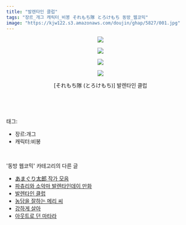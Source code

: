 ```yaml
---
title: "발렌타인 클럽"
tags: "장르_개그 캐릭터_비봉 それもち隊 とろけもち 동방_웹코믹"
image: "https://kjw122.s3.amazonaws.com/doujin/ghap/5827/001.jpg"
---
```

<div class="article">
<p style="text-align: center; clear: none; float: none;"><img src="{{ site.imgserver5 }}/ghap/5827/001.jpg"/></p>
<p style="text-align: center; clear: none; float: none;"><img src="{{ site.imgserver5 }}/ghap/5827/002.jpg"/></p>
<p style="text-align: center; clear: none; float: none;"><img src="{{ site.imgserver5 }}/ghap/5827/003.jpg"/></p>
<p style="text-align: center; clear: none; float: none;"><img src="{{ site.imgserver5 }}/ghap/5827/004.jpg"/></p>
<p style="text-align: center; clear: none; float: none;">[それもち隊 (とろけもち)] 발렌타인 클럽</p>
<p><br/></p>
</div><br/>
<div class="tagTrail">
<p>태그: </p>
<ul>
<li>장르:개그</li>
<li>캐릭터:비봉</li>
</ul>
</div><br/>
<div class="another">
<p>'동방 웹코믹' 카테고리의 다른 글</p>
<ul>
<li><a href="/ghap_5837">あまぐり太郎 작가 모음</a></li>
<li><a href="/ghap_5836">파츄리와 소악마 발렌타인데이 만화</a></li>
<li><a href="/ghap_5827">발렌타인 클럽</a></li>
<li><a href="/ghap_5826">농담을 잘하는 메리 씨</a></li>
<li><a href="/ghap_5802">강하게 살아</a></li>
<li><a href="/ghap_5795">아웃트로 던 마타라</a></li>
</ul>
</div><br/>
